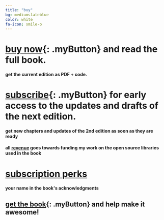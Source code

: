 ```yaml
---
title: "buy"
bg: mediumslateblue
color: white
fa-icon: smile-o
---
```


# [buy now](https://www.patreon.com/deep_learning){: .myButton} and read the full book.

#### get the current edition as PDF + code.

# [subscribe](https://www.patreon.com/deep_learning){: .myButton} for early access to the updates and drafts of the next edition.

#### get new chapters and updates of the 2nd edition as soon as they are ready

#### all [revenue](https://www.patreon.com/deep_learning) goes towards funding my work on the open source libraries used in the book

# [subscription perks](https://www.patreon.com/deep_learning)

#### your name in the book's acknowledgments

## [get the book](https://www.patreon.com/deep_learning){: .myButton} and help make it awesome!
